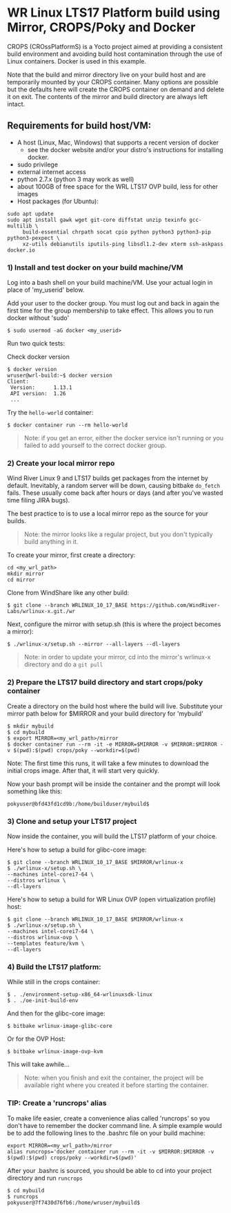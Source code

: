 # WR Linux LTS17 Platform build using Mirror, CROPS/Poky and Docker

CROPS (CROssPlatformS) is a Yocto project aimed at providing a consistent build environment and avoiding build host contamination through the use of Linux containers. Docker is used in this example.

Note that the build and mirror directory live on your build host and are temporarily mounted by your CROPS container. Many options are possible but the defaults here will create the CROPS container on demand and delete it on exit. The contents of the mirror and build directory are always left intact.

## Requirements for build host/VM:
- A host (Linux, Mac, Windows) that supports a recent version of docker
    - see the docker website and/or your distro's instructions for installing docker.
- sudo privilege
- external internet access
- python 2.7.x (python 3 may work as well)
- about 100GB of free space for the WRL LTS17 OVP build, less for other images
- Host packages (for Ubuntu):
```
sudo apt update
sudo apt install gawk wget git-core diffstat unzip texinfo gcc-multilib \
     build-essential chrpath socat cpio python python3 python3-pip python3-pexpect \
     xz-utils debianutils iputils-ping libsdl1.2-dev xterm ssh-askpass docker.io
```

### 1) Install and test docker on your build machine/VM
Log into a bash shell on your build machine/VM. Use your actual login in place of 'my_userid' below.

Add your user to the docker group. You must log out and back in again the first time for the group membership to take effect. This allows you to run docker without 'sudo'
```
$ sudo usermod -aG docker <my_userid>
```
Run two quick tests: 

Check docker version
```
$ docker version
wruser@wrl-build:~$ docker version
Client:
 Version:      1.13.1
 API version:  1.26
 ...
```

Try the `hello-world` container:
```
$ docker container run --rm hello-world
```
>Note: if you get an error, either the docker service isn't running or you failed to add yourself to the correct docker group.

### 2) Create your local mirror repo
Wind River Linux 9 and LTS17 builds get packages from the internet by default. Inevitably, a random server will be down, causing bitbake `do_fetch` fails. These usually come back after hours or days (and after you've wasted time filing JIRA bugs).

The best practice to is to use a local mirror repo as the source for your builds. 
>Note: the mirror looks like a regular project, but you don't typically build anything in it.

To create your mirror, first create a directory:
```
cd <my_wrl_path>
mkdir mirror
cd mirror
```
Clone from WindShare like any other build:
```
$ git clone --branch WRLINUX_10_17_BASE https://github.com/WindRiver-Labs/wrlinux-x.git./wr 
```

Next, configure the mirror with setup.sh (this is where the project becomes a mirror):
```
$ ./wrlinux-x/setup.sh --mirror --all-layers --dl-layers
```
> Note: in order to update your mirror, cd into the mirror's wrlinux-x directory and do a `git pull`

### 2) Prepare the LTS17 build directory and start crops/poky container
Create a directory on the build host where the build will live. Substitute your mirror path below for $MIRROR and your build directory for 'mybuild'
```
$ mkdir mybuild
$ cd mybuild
$ export MIRROR=<my_wrl_path>/mirror
$ docker container run --rm -it -e MIRROR=$MIRROR -v $MIRROR:$MIRROR -v $(pwd):$(pwd) crops/poky --workdir=$(pwd)
```
Note: The first time this runs, it will take a few minutes to download the initial crops image. After that, it will start very quickly.

Now your bash prompt will be inside the container and the prompt will look something like this:
```
pokyuser@bfd43fd1cd9b:/home/builduser/mybuild$
```

### 3) Clone and setup your LTS17 project
Now inside the container, you will build the LTS17 platform of your choice. 

Here's how to setup a build for glibc-core image:
```
$ git clone --branch WRLINUX_10_17_BASE $MIRROR/wrlinux-x  
$ ./wrlinux-x/setup.sh \
--machines intel-corei7-64 \
--distros wrlinux \
--dl-layers
```

Here's how to setup a build for WR Linux OVP (open virtualization profile) host:
```
$ git clone --branch WRLINUX_10_17_BASE $MIRROR/wrlinux-x  
$ ./wrlinux-x/setup.sh \
--machines intel-corei7-64 \
--distros wrlinux-ovp \
--templates feature/kvm \
--dl-layers
```

### 4) Build the LTS17 platform:
While still in the crops container:
```
$ . ./environment-setup-x86_64-wrlinuxsdk-linux
$ . ./oe-init-build-env
```
And then for the glibc-core image:
```
$ bitbake wrlinux-image-glibc-core
```

Or for the OVP Host:
```
$ bitbake wrlinux-image-ovp-kvm 
```
This will take awhile...

>Note: when you finish and exit the container, the project will be available right where you created it before starting the container.

### TIP: Create a 'runcrops' alias 
To make life easier, create a convenience alias called 'runcrops' so you don't have to remember the docker command line. A simple example would be to add the following lines to the .bashrc file on your build machine:
```
export MIRROR=<my_wrl_path>/mirror
alias runcrops='docker container run --rm -it -v $MIRROR:$MIRROR -v $(pwd):$(pwd) crops/poky --workdir=$(pwd)'
```
After your .bashrc is sourced, you should be able to cd into your project directory and run `runcrops`
```
$ cd mybuild
$ runcrops
pokyuser@7f7430d76fb6:/home/wruser/mybuild$
``` 

